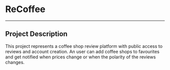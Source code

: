 # ReCoffee

--------------------

Project Description
--------------------

 
 This project represents a coffee shop review platform with public access to reviews and account creation. An user can add coffee shops to favourites and get notified when prices change or when the polarity of the reviews changes.
